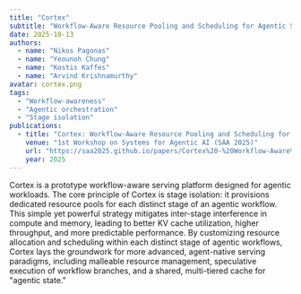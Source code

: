 ```yaml
---
title: "Cortex"
subtitle: "Workflow-Aware Resource Pooling and Scheduling for Agentic Serving"
date: 2025-10-13
authors:
  - name: "Nikos Pagonas"
  - name: "Yeounoh Chung"
  - name: "Kostis Kaffes"
  - name: "Arvind Krishnamurthy"
avatar: cortex.png
tags:
  - "Workflow-awareness"
  - "Agentic orchestration"
  - "Stage isolation"
publications:
  - title: "Cortex: Workflow-Aware Resource Pooling and Scheduling for Agentic Serving"
    venue: "1st Workshop on Systems for Agentic AI (SAA 2025)"
    url: "https://saa2025.github.io/papers/Cortex%20-%20Workflow-Aware%20Resource%20Pooling%20and%20Scheduling%20for%20Agentic%20Serving.pdf"
    year: 2025
---
```


Cortex is a prototype workflow-aware serving platform designed for agentic workloads. The core principle of Cortex is stage isolation: it provisions dedicated resource pools for each distinct stage of an agentic workflow. This simple yet powerful strategy mitigates inter-stage interference in compute and memory, leading to better KV cache utilization, higher throughput, and more predictable performance. By customizing resource allocation and scheduling within each distinct stage of agentic workflows, Cortex lays the groundwork for more advanced, agent-native serving paradigms, including malleable resource management, speculative execution of workflow branches, and a shared, multi-tiered cache for "agentic state."

